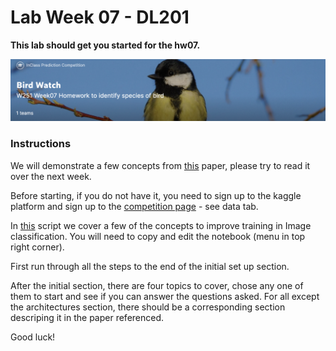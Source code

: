 # Lab Week 07 - DL201

**This lab should get you started for the hw07.**

![](../hw/figs/competition_page.png)  

### Instructions 
  
We will demonstrate a few concepts from [this](https://arxiv.org/abs/1812.01187?utm_source=feedburner&utm_medium=feed&utm_campaign=Feed%3A+arxiv%2FQSXk+%28ExcitingAds%21+cs+updates+on+arXiv.org%29) paper, please try to read it over the next week.  
    
Before starting, if you do not have it, you need to sign up to the kaggle platform and sign up to the [competition page](https://www.kaggle.com/c/midsw251birds/overview) - see data tab.
    
In [this](https://www.kaggle.com/darraghdog/week07-lab-fork-me?scriptVersionId=65297289) script we cover a few of the concepts to improve training in Image classification. You will need to copy and edit the notebook (menu in top right corner). 
  
First run through all the steps to the end of the initial set up section.  
  
After the initial section, there are four topics to cover, chose any one of them to start and see if you can answer the questions asked. For all except the architectures section, there should be a corresponding section descriping it in the paper referenced.   
      
Good luck! 
